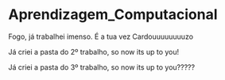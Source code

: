 Aprendizagem_Computacional
==========================

Fogo, já trabalhei imenso. É a tua vez Cardouuuuuuuuzo
<p>Já criei a pasta do 2º trabalho, so now its up to you!</p>
<p>Já criei a pasta do 3º trabalho, so now its up to you?????</p>
